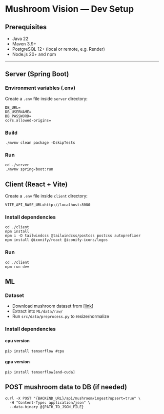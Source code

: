 # Mushroom Vision — Dev Setup

## Prerequisites
- Java 22
- Maven 3.9+
- PostgreSQL 12+ (local or remote, e.g. Render)
- Node.js 20+ and npm

---

## Server (Spring Boot)


### Environment variables (.env)

Create a `.env` file inside `server` directory:

```
DB_URL=
DB_USERNAME=
DB_PASSWORD=
cors.allowed-origins=
```
### Build
```cd ./server
./mvnw clean package -DskipTests
```

### Run 
```
cd ./server
./mvnw spring-boot:run
```


## Client (React + Vite)

Create a `.env` file inside `client` directory:

```
VITE_API_BASE_URL=http://localhost:8080
```

### Install dependencies
```
cd ./client
npm install
npm i -D tailwindcss @tailwindcss/postcss postcss autoprefixer
npm install @iconify/react @iconify-icons/logos
```

### Run
```
cd ./client
npm run dev
```

## ML
### Dataset
- Download mushroom dataset from [[link](https://www.kaggle.com/datasets/daniilonishchenko/mushrooms-images-classification-215)]
- Extract into `ML/data/raw/`
- Run `src/data/preprocess.py` to resize/normalize

### Install dependencies
#### cpu version
```
pip install tensorflow #cpu
```
#### gpu version
```
pip install tensorflow[and-cuda] 
```

## POST mushroom data to DB (if needed)

```
curl -X POST "{BACKEND_URL}/api/mushroom/ingest?upsert=true" \
  -H "Content-Type: application/json" \
  --data-binary @{PATH_TO_JSON_FILE}
```

